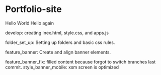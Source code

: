 # Portfolio-site

Hello World
Hello again

develop: creating inex.html, style.css, and apps.js

folder_set_up: Setting up folders and basic css rules.

feature_banner: Create and align banner elements.

feature_banner_fix: filled content because forgot to switch branches last commit.
style_banner_mobile: xsm screen is optimized
